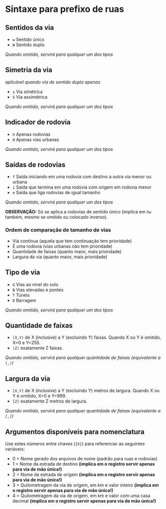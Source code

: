 # Sintaxe para prefixo de ruas

## Sentidos da via

* `w` Sentido único
* `W` Sentido duplo

*Quando omitido, servirá para qualquer um dos tipos*

## Simetria da via 
*aplicável quando via de sentido duplo apenas*

* `s` Via simétrica
* `S` Via assimétrica

*Quando omitido, servirá para qualquer um dos tipos*

## Indicador de rodovia

* `h` Apenas rodovias
* `H` Apenas vias urbanas

*Quando omitido, servirá para qualquer um dos tipos*

## Saídas de rodovias

* `f` Saída iniciando em uma rodovia com destino a outra via menor ou urbana
* `i` Saída que termina em uma rodovia com origem em rodovia menor
* `e` Saída que liga rodovias de igual tamanho

*Quando omitido, servirá para qualquer um dos tipos*

**OBSERVAÇÃO:** Só se aplica a rodovias de sentido único (implica em `hw` também, mesmo se omitido ou colocado inverso).

### Ordem de comparação de tamanho de vias
* Via contínua (aquela que tem continuação tem prioridade)
* É uma rodovia (vias urbanas não tem prioridade)
* Quantidade de faixas (quanto maior, mais prioridade)
* Largura da via (quanto maior, mais prioridade)

## Tipo de via
* `G` Vias ao nível do solo
* `B` Vias elevadas e pontes
* `T` Túneis
* `D` Barragem

*Quando omitido, servirá para qualquer um dos tipos*

## Quantidade de faixas

* `(X,Y)` de X (inclusive) a Y (excluindo Y) faixas. Quando X ou Y é omitido, X=0 e Y=255.
* `(Z)` exatamente Z faixas.

*Quando omitido, servirá para qualquer quantidade de faixas (equivalente a `(,)`)*

## Largura da via

* `[X,Y]` de X (inclusive) a Y (excluindo Y) metros de largura. Quando X ou Y é omitido, X=0 e Y=999.
* `[Z]` exatamente Z metros de largura.

*Quando omitido, servirá para qualquer quantidade de faixas (equivalente a `[,]`)*

## Argumentos disponíveis para nomenclatura
Use estes números entre chaves (`{X}`) para referenciar as seguintes variáveis:

* 0 = Nome gerado dos arquivos de nome (padrão para ruas e rodovias)
* 1 = Nome da estrada de destino **(implica em o registro servir apenas para via de mão única!)**
* 2 = Nome da estrada de origem **(implica em o registro servir apenas para via de mão única!)**
* 3 = Quilometragem da via de origem, em km e valor inteiro **(implica em o registro servir apenas para via de mão única!)**
* 4 = Quilometragem da via de origem, em km e valor com uma casa decimal **(implica em o registro servir apenas para via de mão única!)**
